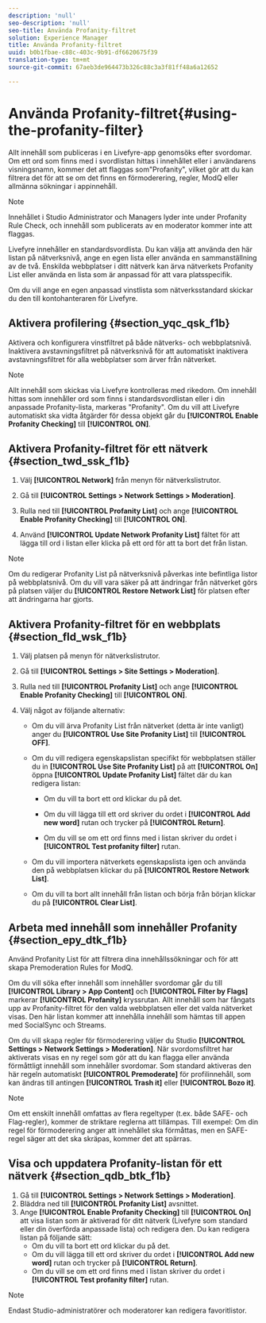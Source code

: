 ```yaml
---
description: 'null'
seo-description: 'null'
seo-title: Använda Profanity-filtret
solution: Experience Manager
title: Använda Profanity-filtret
uuid: b0b1fbae-c88c-403c-9b91-df6620675f39
translation-type: tm+mt
source-git-commit: 67aeb3de964473b326c88c3a3f81ff48a6a12652

---
```



# Använda Profanity-filtret{#using-the-profanity-filter}

Allt innehåll som publiceras i en Livefyre-app genomsöks efter svordomar. Om ett ord som finns med i svordlistan hittas i innehållet eller i användarens visningsnamn, kommer det att flaggas som&quot;Profanity&quot;, vilket gör att du kan filtrera det för att se om det finns en förmoderering, regler, ModQ eller allmänna sökningar i appinnehåll.

>[!NOTE]
>
>Innehållet i Studio Administrator och Managers lyder inte under Profanity Rule Check, och innehåll som publicerats av en moderator kommer inte att flaggas.

Livefyre innehåller en standardsvordlista. Du kan välja att använda den här listan på nätverksnivå, ange en egen lista eller använda en sammanställning av de två. Enskilda webbplatser i ditt nätverk kan ärva nätverkets Profanity List eller använda en lista som är anpassad för att vara platsspecifik.

Om du vill ange en egen anpassad vinstlista som nätverksstandard skickar du den till kontohanteraren för Livefyre.

## Aktivera profilering {#section_yqc_qsk_f1b}

Aktivera och konfigurera vinstfiltret på både nätverks- och webbplatsnivå. Inaktivera avstavningsfiltret på nätverksnivå för att automatiskt inaktivera avstavningsfiltret för alla webbplatser som ärver från nätverket.

>[!NOTE]
>
>Allt innehåll som skickas via Livefyre kontrolleras med rikedom. Om innehåll hittas som innehåller ord som finns i standardsvordlistan eller i din anpassade Profanity-lista, markeras &quot;Profanity&quot;. Om du vill att Livefyre automatiskt ska vidta åtgärder för dessa objekt går du **[!UICONTROL Enable Profanity Checking]** till **[!UICONTROL ON]**.

## Aktivera Profanity-filtret för ett nätverk {#section_twd_ssk_f1b}

1. Välj **[!UICONTROL Network]** från menyn för nätverkslistrutor.
1. Gå till **[!UICONTROL Settings > Network Settings > Moderation]**.
1. Rulla ned till **[!UICONTROL Profanity List]** och ange **[!UICONTROL Enable Profanity Checking]** till **[!UICONTROL ON]**.

1. Använd **[!UICONTROL Update Network Profanity List]** fältet för att lägga till ord i listan eller klicka på ett ord för att ta bort det från listan.

>[!NOTE]
>
>Om du redigerar Profanity List på nätverksnivå påverkas inte befintliga listor på webbplatsnivå. Om du vill vara säker på att ändringar från nätverket görs på platsen väljer du **[!UICONTROL Restore Network List]** för platsen efter att ändringarna har gjorts.

## Aktivera Profanity-filtret för en webbplats {#section_fld_wsk_f1b}

1. Välj platsen på menyn för nätverkslistrutor.
1. Gå till **[!UICONTROL Settings > Site Settings > Moderation]**.
1. Rulla ned till **[!UICONTROL Profanity List]** och ange **[!UICONTROL Enable Profanity Checking]** till **[!UICONTROL ON]**.

1. Välj något av följande alternativ:

   * Om du vill ärva Profanity List från nätverket (detta är inte vanligt) anger du **[!UICONTROL Use Site Profanity List]** till **[!UICONTROL OFF]**.

   * Om du vill redigera egenskapslistan specifikt för webbplatsen ställer du in **[!UICONTROL Use Site Profanity List]** på att **[!UICONTROL On]** öppna **[!UICONTROL Update Profanity List]** fältet där du kan redigera listan:

      * Om du vill ta bort ett ord klickar du på det.
      * Om du vill lägga till ett ord skriver du ordet i **[!UICONTROL Add new word]** rutan och trycker på **[!UICONTROL Return]**.

      * Om du vill se om ett ord finns med i listan skriver du ordet i **[!UICONTROL Test profanity filter]** rutan.
   * Om du vill importera nätverkets egenskapslista igen och använda den på webbplatsen klickar du på **[!UICONTROL Restore Network List]**.
   * Om du vill ta bort allt innehåll från listan och börja från början klickar du på **[!UICONTROL Clear List]**.


## Arbeta med innehåll som innehåller Profanity {#section_epy_dtk_f1b}

Använd Profanity List för att filtrera dina innehållssökningar och för att skapa Premoderation Rules for ModQ.

Om du vill söka efter innehåll som innehåller svordomar går du till **[!UICONTROL Library > App Content]** och **[!UICONTROL Filter by Flags]** markerar **[!UICONTROL Profanity]** kryssrutan. Allt innehåll som har fångats upp av Profanity-filtret för den valda webbplatsen eller det valda nätverket visas. Den här listan kommer att innehålla innehåll som hämtas till appen med SocialSync och Streams.

Om du vill skapa regler för förmoderering väljer du Studio **[!UICONTROL Settings > Network Settings > Moderation]**. När svordomsfiltret har aktiverats visas en ny regel som gör att du kan flagga eller använda förmåttligt innehåll som innehåller svordomar. Som standard aktiveras den här regeln automatiskt **[!UICONTROL Premoderate]** för profilinnehåll, som kan ändras till antingen **[!UICONTROL Trash it]** eller **[!UICONTROL Bozo it]**.

>[!NOTE]
>
>Om ett enskilt innehåll omfattas av flera regeltyper (t.ex. både SAFE- och Flag-regler), kommer de striktare reglerna att tillämpas. Till exempel: Om din regel för förmoderering anger att innehållet ska förmåttas, men en SAFE-regel säger att det ska skräpas, kommer det att spärras.

## Visa och uppdatera Profanity-listan för ett nätverk {#section_qdb_btk_f1b}

1. Gå till **[!UICONTROL Settings > Network Settings > Moderation]**.
1. Bläddra ned till **[!UICONTROL Profanity List]** avsnittet.
1. Ange **[!UICONTROL Enable Profanity Checking]** till **[!UICONTROL On]** att visa listan som är aktiverad för ditt nätverk (Livefyre som standard eller din överförda anpassade lista) och redigera den. Du kan redigera listan på följande sätt:
   * Om du vill ta bort ett ord klickar du på det.
   * Om du vill lägga till ett ord skriver du ordet i **[!UICONTROL Add new word]** rutan och trycker på **[!UICONTROL Return]**.
   * Om du vill se om ett ord finns med i listan skriver du ordet i **[!UICONTROL Test profanity filter]** rutan.

>[!NOTE]
>
>Endast Studio-administratörer och moderatorer kan redigera favoritlistor.

